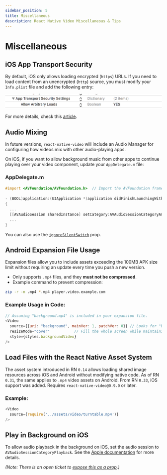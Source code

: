 ```yaml
---
sidebar_position: 5
title: Miscellaneous
description: React Native Video Miscellaneous & Tips
---
```

# Miscellaneous

## iOS App Transport Security

By default, iOS only allows loading encrypted (`https`) URLs. If you need to load content from an unencrypted (`http`) source, you must modify your `Info.plist` file and add the following entry:

![App Transport Security](../assets/AppTransportSecuritySetting.png)

For more details, check this [article](https://cocoacasts.com/how-to-add-app-transport-security-exception-domains).

## Audio Mixing

In future versions, `react-native-video` will include an Audio Manager for configuring how videos mix with other audio-playing apps.

On iOS, if you want to allow background music from other apps to continue playing over your video component, update your `AppDelegate.m` file:

### **AppDelegate.m**

```objective-c
#import <AVFoundation/AVFoundation.h>  // Import the AVFoundation framework

- (BOOL)application:(UIApplication *)application didFinishLaunchingWithOptions:(NSDictionary *)launchOptions
{
  ...
  [[AVAudioSession sharedInstance] setCategory:AVAudioSessionCategoryAmbient error:nil];  // Allow background audio
  ...
}
```

You can also use the [`ignoreSilentSwitch`](#ignoresilentswitch) prop.

## Android Expansion File Usage

Expansion files allow you to include assets exceeding the 100MB APK size limit without requiring an update every time you push a new version.

- Only supports `.mp4` files, and they **must not be compressed**.
- Example command to prevent compression:

```bash
zip -r -n .mp4 *.mp4 player.video.example.com
```

### Example Usage in Code:

```javascript
// Assuming "background.mp4" is included in your expansion file.
<Video 
  source={{uri: "background", mainVer: 1, patchVer: 0}} // Looks for "background.mp4" in the specified expansion version.
  resizeMode="cover"           // Fill the whole screen while maintaining aspect ratio.
  style={styles.backgroundVideo} 
/>
```

## Load Files with the React Native Asset System

The asset system introduced in RN `0.14` allows loading shared image resources across iOS and Android without modifying native code. As of RN `0.31`, the same applies to `.mp4` video assets on Android. From RN `0.33`, iOS support was added. Requires `react-native-video@0.9.0` or later.

### Example:

```javascript
<Video
  source={require('../assets/video/turntable.mp4')}
/>
```

## Play in Background on iOS

To allow audio playback in the background on iOS, set the audio session to `AVAudioSessionCategoryPlayback`. See the [Apple documentation](https://developer.apple.com/documentation/avfoundation/avaudiosession) for more details.

_(Note: There is an open ticket to [expose this as a prop](https://github.com/react-native-community/react-native-video/issues/310).)_
